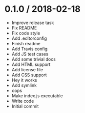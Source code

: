 
0.1.0 / 2018-02-18
==================

  * Improve release task
  * Fix README
  * Fix code style
  * Add .editorconfig
  * Finish readme
  * Add Travis config
  * Add JS test cases
  * Add some trivial docs
  * Add HTML support
  * Add license file
  * Add CSS support
  * Hey it works
  * Add symlink
  * oops
  * Make index.js executable
  * Write code
  * Initial commit
